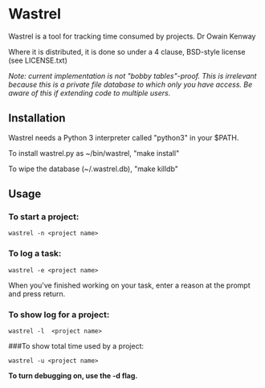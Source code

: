 # Wastrel

Wastrel is a tool for tracking time consumed by projects.
Dr Owain Kenway

Where it is distributed, it is done so under a 4 clause,
BSD-style license (see LICENSE.txt)

*Note: current implementation is not "bobby tables"-proof.  This is irrelevant because this is a private file database to which only you have access.  Be aware of this if extending code to multiple users.*

## Installation

Wastrel needs a Python 3 interpreter called "python3" in your $PATH.

To install wastrel.py as ~/bin/wastrel, "make install"

To wipe the database (~/.wastrel.db), "make killdb"

## Usage

### To start a project:

```
wastrel -n <project name>
```

### To log a task:

```
wastrel -e <project name>
```

When you've finished working on your task, enter a reason at the prompt and press return.

### To show log for a project:

```
wastrel -l  <project name>
```

###To show total time used by a project:

```
wastrel -u <project name>
```

**To turn debugging on, use the -d flag.**

 
